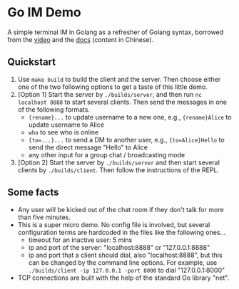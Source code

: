 # Go IM Demo

A simple terminal IM in Golang as a refresher of Golang syntax, borrowed from the [video](https://www.bilibili.com/video/BV1gf4y1r79E?p=37) and the [docs](https://www.yuque.com/aceld/mo95lb/dsk886) (content in Chinese).

## Quickstart

1. Use `make build` to build the client and the server. Then choose either one of the two following options to get a taste of this little demo.
2. [Option 1] Start the server by `./builds/server`, and then run `nc localhost 8888` to start several clients. Then send the messages in one of the following formats.
   - `{rename}...` to update username to a new one, e.g., `{rename}Alice` to update username to Alice
   - `who` to see who is online
   - `{to=...}...` to send a DM to another user, e.g., `{to=Alice}Hello` to send the direct message "Hello" to Alice
   - any other input for a group chat / broadcasting mode
3. [Option 2] Start the server by `./builds/server` and then start several clients by `./builds/client`. Then follow the instructions of the REPL.

## Some facts

- Any user will be kicked out of the chat room if they don't talk for more than five minutes.
- This is a super micro demo. No config file is involved, but several configuration terms are hardcoded in the files like the following ones...
  - timeout for an inactive user: 5 mins
  - ip and port of the server: "localhost:8888" or "127.0.0.1:8888"
  - ip and port that a client should dial, also "localhost:8888", but this can be changed by the command line options. For example, use `./builds/client -ip 127.0.0.1 -port 8000` to dial "127.0.0.1:8000"
- TCP connections are built with the help of the standard Go library "net".